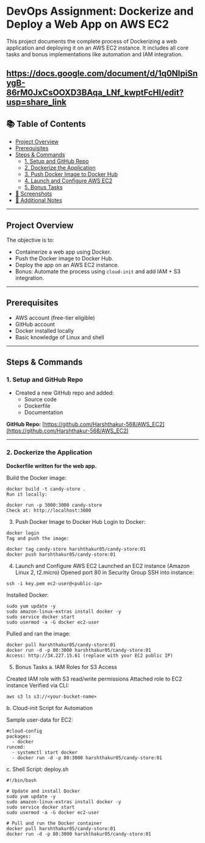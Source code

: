 # DevOps Assignment: Dockerize and Deploy a Web App on AWS EC2

This project documents the complete process of Dockerizing a web application and deploying it on an AWS EC2 instance. It includes all core tasks and bonus implementations like automation and IAM integration.

https://docs.google.com/document/d/1q0NIpiSnygB-86rM0JxCsOOXD3BAqa_LNf_kwptFcHI/edit?usp=share_link
---

## 📚 Table of Contents

- [Project Overview](#project-overview)
- [Prerequisites](#prerequisites)
- [Steps & Commands](#steps--commands)
  - [1. Setup and GitHub Repo](#1-setup-and-github-repo)
  - [2. Dockerize the Application](#2-dockerize-the-application)
  - [3. Push Docker Image to Docker Hub](#3-push-docker-image-to-docker-hub)
  - [4. Launch and Configure AWS EC2](#4-launch-and-configure-aws-ec2)
  - [5. Bonus Tasks](#5-bonus-tasks)
- [📸 Screenshots](#-screenshots)
- [📌 Additional Notes](#-additional-notes)

---

## Project Overview

The objective is to:

- Containerize a web app using Docker.
- Push the Docker image to Docker Hub.
- Deploy the app on an AWS EC2 instance.
- Bonus: Automate the process using `cloud-init` and add IAM + S3 integration.

---

## Prerequisites

- AWS account (free-tier eligible)
- GitHub account
- Docker installed locally
- Basic knowledge of Linux and shell

---

## Steps & Commands

### 1. Setup and GitHub Repo

- Created a new GitHub repo and added:
  - Source code
  - Dockerfile
  - Documentation

**GitHub Repo:** [https://github.com/Harshthakur-568/AWS_EC2](https://github.com/Harshthakur-568/AWS_EC2)

---

### 2. Dockerize the Application

**Dockerfile written for the web app.**

Build the Docker image:

```
docker build -t candy-store .
Run it locally:

docker run -p 3000:3000 candy-store
Check at: http://localhost:3000
```
3. Push Docker Image to Docker Hub
Login to Docker:
```
docker login
Tag and push the image:
```
```
docker tag candy-store harshthakur05/candy-store:01
docker push harshthakur05/candy-store:01
```
4. Launch and Configure AWS EC2
Launched an EC2 instance (Amazon Linux 2, t2.micro)
Opened port 80 in Security Group
SSH into instance:
```
ssh -i key.pem ec2-user@<public-ip>

```
Installed Docker:
```
sudo yum update -y
sudo amazon-linux-extras install docker -y
sudo service docker start
sudo usermod -a -G docker ec2-user
```

Pulled and ran the image:
```
docker pull harshthakur05/candy-store:01
docker run -d -p 80:3000 harshthakur05/candy-store:01
Access: http://34.227.15.61 (replace with your EC2 public IP)
```

5. Bonus Tasks
a. IAM Roles for S3 Access

Created IAM role with S3 read/write permissions
Attached role to EC2 instance
Verified via CLI:
```
aws s3 ls s3://<your-bucket-name>
```

b. Cloud-init Script for Automation

Sample user-data for EC2:
```
#cloud-config
packages:
  - docker
runcmd:
  - systemctl start docker
  - docker run -d -p 80:3000 harshthakur05/candy-store:01
```
c. Shell Script: deploy.sh
```
#!/bin/bash

# Update and install Docker
sudo yum update -y
sudo amazon-linux-extras install docker -y
sudo service docker start
sudo usermod -a -G docker ec2-user

# Pull and run the Docker container
docker pull harshthakur05/candy-store:01
docker run -d -p 80:3000 harshthakur05/candy-store:01
```
